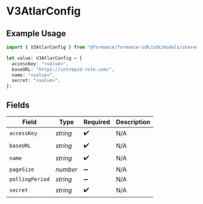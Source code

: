 # V3AtlarConfig

## Example Usage

```typescript
import { V3AtlarConfig } from "@formance/formance-sdk/sdk/models/shared";

let value: V3AtlarConfig = {
  accessKey: "<value>",
  baseURL: "https://intrepid-role.com/",
  name: "<value>",
  secret: "<value>",
};
```

## Fields

| Field              | Type               | Required           | Description        |
| ------------------ | ------------------ | ------------------ | ------------------ |
| `accessKey`        | *string*           | :heavy_check_mark: | N/A                |
| `baseURL`          | *string*           | :heavy_check_mark: | N/A                |
| `name`             | *string*           | :heavy_check_mark: | N/A                |
| `pageSize`         | *number*           | :heavy_minus_sign: | N/A                |
| `pollingPeriod`    | *string*           | :heavy_minus_sign: | N/A                |
| `secret`           | *string*           | :heavy_check_mark: | N/A                |